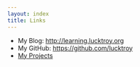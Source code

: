 ```yaml
---
layout: index
title: Links
---
```



- My Blog: <http://learning.lucktroy.org> 
- My GitHub: <https://github.com/lucktroy>
- [My Projects](/projects)